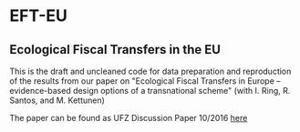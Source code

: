 # EFT-EU
## Ecological Fiscal Transfers in the EU

This is the draft and uncleaned code for data preparation and reproduction of the results from our paper on "Ecological Fiscal Transfers in Europe – evidence-based design options of a transnational scheme" (with I. Ring, R. Santos, and M. Kettunen)

The paper can be found as UFZ Discussion Paper 10/2016 [here](http://www.ufz.de/index.php?de=14487)

